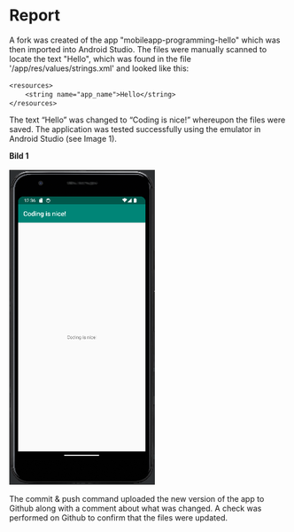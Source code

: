 # Report

A fork was created of the app "mobileapp-programming-hello" which was then imported into Android Studio.
The files were manually scanned to locate the text "Hello", which was found in the file '/app/res/values/strings.xml'
and looked like this:

```
<resources>
	<string name="app_name">Hello</string>
</resources>
```

The text “Hello” was changed to “Coding is nice!” whereupon the files were saved.
The application was tested successfully using the emulator in Android Studio (see Image 1).

**Bild 1**  <br/><br/>
![](app_example.PNG)

The commit & push command uploaded the new version of the app to Github along with a comment about what was changed.
A check was performed on Github to confirm that the files were updated.